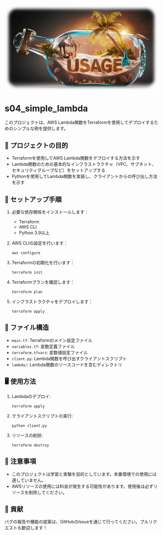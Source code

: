 ![](https://raw.githubusercontent.com/Sunwood-ai-labs/aws-terraform-sandbox/main/docs/USAGE_02.png)

# s04_simple_lambda

このプロジェクトは、AWS Lambda関数をTerraformを使用してデプロイするためのシンプルな例を提供します。

## 🎯 プロジェクトの目的

- Terraformを使用してAWS Lambda関数をデプロイする方法を示す
- Lambda関数のための基本的なインフラストラクチャ（VPC、サブネット、セキュリティグループなど）をセットアップする
- Pythonを使用してLambda関数を実装し、クライアントからの呼び出し方法を示す

## 🚀 セットアップ手順

1. 必要な依存関係をインストールします：
   - Terraform
   - AWS CLI
   - Python 3.9以上

2. AWS CLIの設定を行います：
   ```
   aws configure
   ```

3. Terraformの初期化を行います：
   ```
   terraform init
   ```

4. Terraformプランを確認します：
   ```
   terraform plan
   ```

5. インフラストラクチャをデプロイします：
   ```
   terraform apply
   ```

## 📁 ファイル構造

- `main.tf`: Terraformのメイン設定ファイル
- `variables.tf`: 変数定義ファイル
- `terraform.tfvars`: 変数値設定ファイル
- `client.py`: Lambda関数を呼び出すクライアントスクリプト
- `lambda/`: Lambda関数のソースコードを含むディレクトリ

## 🖥️ 使用方法

1. Lambdaのデプロイ:
   ```
   terraform apply
   ```

2. クライアントスクリプトの実行:
   ```
   python client.py
   ```

3. リソースの削除:
   ```
   terraform destroy
   ```

## 📝 注意事項

- このプロジェクトは学習と実験を目的としています。本番環境での使用には適していません。
- AWSリソースの使用には料金が発生する可能性があります。使用後は必ずリソースを削除してください。

## 🤝 貢献

バグの報告や機能の提案は、GitHubのIssueを通じて行ってください。プルリクエストも歓迎します！
